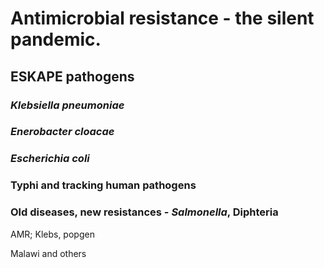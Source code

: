 # Antimicrobial resistance - the silent pandemic. #

## ESKAPE pathogens ##

### _Klebsiella pneumoniae_ ###

### _Enerobacter cloacae_ ###

### _Escherichia coli_ ###

### Typhi and tracking human pathogens ###


### Old diseases, new resistances - _Salmonella_, Diphteria ###

AMR; Klebs, popgen

Malawi and others

